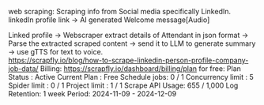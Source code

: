 web scraping: Scraping info from Social media specifically LinkedIn.
linkedIn profile link → AI generated Welcome message[Audio] 

Linked profile → Webscraper extract details of Attendant in json format → Parse the extracted scraped content → send it to LLM to generate summary → use gTTS for text to voice.  
https://scrapfly.io/blog/how-to-scrape-linkedin-person-profile-company-job-data/ 
Billing: 
https://scrapfly.io/dashboard/billing/plan 
for free: 
Plan
Status : Active
Current Plan : Free
Schedule jobs: 0 / 1
Concurrency limit : 5
Spider limit : 0 / 1
Project limit : 1 / 1
Scrape API Usage: 655 / 1,000
Log Retention: 1 week
Period: 2024-11-09 - 2024-12-09
